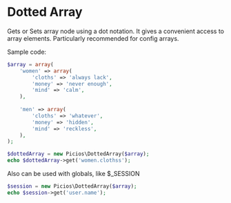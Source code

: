 # Dotted Array

Gets or Sets array node using a dot notation.
It gives a convenient access to array elements.
Particularly recommended for config arrays.

Sample code:

``` php
$array = array(
	'women' => array(
		'cloths' => 'always lack',
		'money' => 'never enough',
		'mind' => 'calm',
	),
	
	'men' => array(
		'cloths' => 'whatever',
		'money' => 'hidden',
		'mind' => 'reckless',
	),
);

$dottedArray = new Picios\DottedArray($array);
echo $dottedArray->get('women.clothss');
```

Also can be used with globals, like $_SESSION

``` php
$session = new Picios\DottedArray($array);
echo $session->get('user.name');
```
